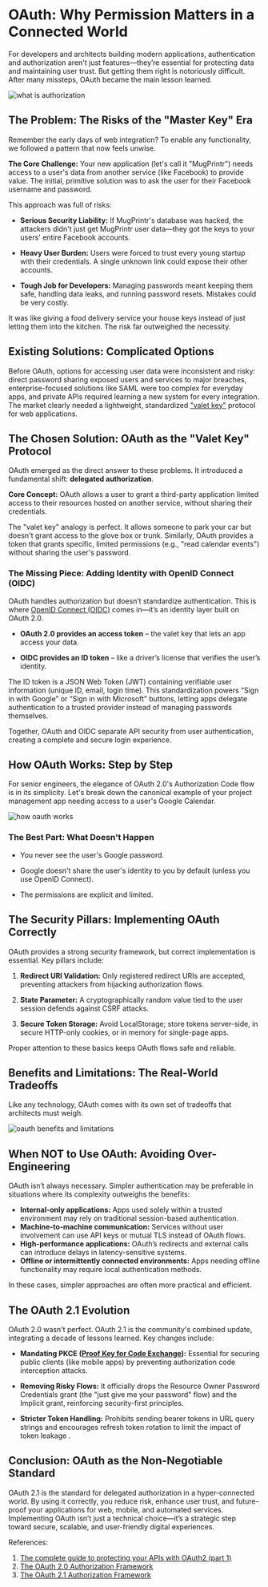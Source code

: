 # OAuth: Why Permission Matters in a Connected World

For developers and architects building modern applications, authentication and authorization aren't just features—they’re essential for protecting data and maintaining user trust. But getting them right is notoriously difficult. After many missteps, OAuth became the main lesson learned.

![what is authorization](./media/what-is-authorization.jpg)

## The Problem: The Risks of the "Master Key" Era

Remember the early days of web integration? To enable any functionality, we followed a pattern that now feels unwise.

**The Core Challenge:** Your new application (let's call it "MugPrintr") needs access to a user's data from another service (like Facebook) to provide value. The initial, primitive solution was to ask the user for their Facebook username and password.

This approach was full of risks:

- **Serious Security Liability:** If MugPrintr's database was hacked, the attackers didn't just get MugPrintr user data—they got the keys to your users' entire Facebook accounts.

- **Heavy User Burden:** Users were forced to trust every young startup with their  credentials. A single unknown link could expose their other accounts.

- **Tough Job for Developers:** Managing passwords meant keeping them safe, handling data leaks, and running password resets. Mistakes could be very costly.

It was like giving a food delivery service your house keys instead of just letting them into the kitchen. The risk far outweighed the necessity.

## Existing Solutions: Complicated Options

Before OAuth, options for accessing user data were inconsistent and risky: direct password sharing exposed users and services to major breaches, enterprise-focused solutions like SAML were too complex for everyday apps, and private APIs required learning a new system for every integration. The market clearly needed a lightweight, standardized ["valet key"](https://carsmithmidlands.co.uk/blog/what-is-a-valet-key/) protocol for web applications.

## The Chosen Solution: OAuth as the "Valet Key" Protocol

OAuth emerged as the direct answer to these problems. It introduced a fundamental shift: **delegated authorization**.

**Core Concept:** OAuth allows a user to grant a third-party application limited access to their resources hosted on another service, without sharing their credentials.

The "valet key" analogy is perfect. It allows someone to park your car but doesn't grant access to the glove box or trunk. Similarly, OAuth provides a token that grants specific, limited permissions (e.g., "read calendar events") without sharing the user's password.

### The Missing Piece: Adding Identity with OpenID Connect (OIDC)

OAuth handles authorization but doesn’t standardize authentication. This is where [OpenID Connect (OIDC)](https://developers.google.com/identity/openid-connect/openid-connect) comes in—it’s an identity layer built on OAuth 2.0.

- **OAuth 2.0 provides an access token** – the valet key that lets an app access your data.

- **OIDC provides an ID token** – like a driver’s license that verifies the user’s identity.

The ID token is a JSON Web Token (JWT) containing verifiable user information (unique ID, email, login time). This standardization powers “Sign in with Google” or “Sign in with Microsoft” buttons, letting apps delegate authentication to a trusted provider instead of managing passwords themselves.

Together, OAuth and OIDC separate API security from user authentication, creating a complete and secure login experience.

## How OAuth Works: Step by Step

For senior engineers, the elegance of OAuth 2.0's Authorization Code flow is in its simplicity. Let's break down the canonical example of your project management app needing access to a user's Google Calendar.

![how oauth works](./media/how_oauth_works.png)

### The Best Part: What Doesn't Happen

- You never see the user's Google password.

- Google doesn't share the user's identity to you by default (unless you use OpenID Connect).

- The permissions are explicit and limited.

## The Security Pillars: Implementing OAuth Correctly

OAuth provides a strong security framework, but correct implementation is essential. Key pillars include:

1. **Redirect URI Validation:** Only registered redirect URIs are accepted, preventing attackers from hijacking authorization flows.

2. **State Parameter:** A cryptographically random value tied to the user session defends against CSRF attacks.

3. **Secure Token Storage:** Avoid LocalStorage; store tokens server-side, in secure HTTP-only cookies, or in memory for single-page apps.

Proper attention to these basics keeps OAuth flows safe and reliable.

## Benefits and Limitations: The Real-World Tradeoffs

Like any technology, OAuth comes with its own set of tradeoffs that architects must weigh.

![oauth benefits and limitations](./media/oauth_benefits_and_limitations.png)

## When NOT to Use OAuth: Avoiding Over-Engineering

OAuth isn’t always necessary. Simpler authentication may be preferable in situations where its complexity outweighs the benefits:

- **Internal-only applications:** Apps used solely within a trusted environment may rely on traditional session-based authentication.
- **Machine-to-machine communication:** Services without user involvement can use API keys or mutual TLS instead of OAuth flows.
- **High-performance applications:** OAuth’s redirects and external calls can introduce delays in latency-sensitive systems.
- **Offline or intermittently connected environments:** Apps needing offline functionality may require local authentication methods.

In these cases, simpler approaches are often more practical and efficient.

## The OAuth 2.1 Evolution

OAuth 2.0 wasn't perfect. OAuth 2.1 is the community's combined update, integrating a decade of lessons learned. Key changes include:

- **Mandating PKCE ([Proof Key for Code Exchange](https://oauth.net/2/pkce/)):** Essential for securing public clients (like mobile apps) by preventing authorization code interception attacks.

- **Removing Risky Flows:** It officially drops the Resource Owner Password Credentials grant (the "just give me your password" flow) and the Implicit grant, reinforcing security-first principles.

- **Stricter Token Handling:** Prohibits sending bearer tokens in URL query strings and encourages refresh token rotation to limit the impact of token leakage .

## Conclusion: OAuth as the Non-Negotiable Standard

OAuth 2.1 is the standard for delegated authorization in a hyper-connected world. By using it correctly, you reduce risk, enhance user trust, and future-proof your applications for web, mobile, and automated services. Implementing OAuth isn’t just a technical choice—it’s a strategic step toward secure, scalable, and user-friendly digital experiences.

References:
1. [The complete guide to protecting your APIs with OAuth2 (part 1)](https://stackoverflow.blog/2022/12/22/the-complete-guide-to-protecting-your-apis-with-oauth2/)
2. [The OAuth 2.0 Authorization Framework](https://datatracker.ietf.org/doc/html/rfc6749)
3. [The OAuth 2.1 Authorization Framework](https://www.ietf.org/archive/id/draft-ietf-oauth-v2-1-09.html)